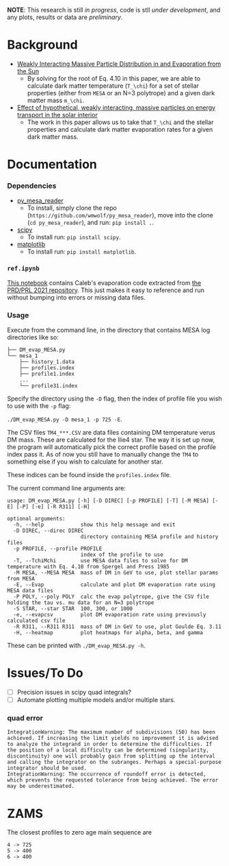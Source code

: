 **NOTE**: This research is still *in progress*, code is stll *under development*, and any plots, results or data are *preliminary*. 

# Background
- [Weakly Interacting Massive Particle Distribution in and Evaporation from the Sun](https://ui.adsabs.harvard.edu/abs/1985ApJ...294..663S/abstract)
    - By solving for the root of Eq. 4.10 in this paper, we are able to calculate dark matter temperature (`T_\chi`) for a set of stellar properties (either from `MESA` or an N=3 polytrope) and a given dark matter mass `m_\chi`.
- [Effect of hypothetical, weakly interacting, massive particles on energy transport in the solar interior](https://ui.adsabs.harvard.edu/abs/1987ApJ...321..560G/abstract)
    - The work in this paper allows us to take that `T_\chi` and the stellar properties and calculate dark matter evaporation rates for a given dark matter mass.

# Documentation
### Dependencies
 - [py_mesa_reader](https://github.com/wmwolf/py_mesa_reader)
    - To install, simply clone the repo (`https://github.com/wmwolf/py_mesa_reader`), move into the clone (`cd py_mesa_reader`), and run: `pip install .`.
 - [scipy](https://www.scipy.org/)
    - To install run: `pip install scipy`.
 - [matplotlib](https://matplotlib.org/stable/index.html)
    - To install run: `pip install matplotlib`.

### `ref.ipynb`
[This notebook](./ref.ipynb) contains Caleb's evaporation code extracted from [the PRD/PRL 2021 repository](https://github.com/DM-Colgate/PopIII_DM_Detectors).
This just makes it easy to reference and run without bumping into errors or missing data files.

### Usage
Execute from the command line, in the directory that contains MESA log directories like so:
```
├── DM_evap_MESA.py
└── mesa_1
    ├── history_1.data
    ├── profiles.index
    ├── profile1.index
    ...
    └── profile31.index
```

Specify the directory using the `-D` flag, then the index of profile file you wish to use with the `-p` flag:

```./DM_evap_MESA.py -D mesa_1 -p 725 -E```.

The CSV files `TM4_***.CSV` are data files containing DM temperature verus DM mass. These are calculated for the Ilie4 star. The way it is set up now, the program will automatically pick the correct profile based on the profile index pass it. As of now you still have to manually change the `TM4` to something else if you wish to calculate for another star.

These indices can be found inside the `profiles.index` file.

The current command line arguments are:
```
usage: DM_evap_MESA.py [-h] [-D DIREC] [-p PROFILE] [-T] [-M MESA] [-E] [-P] [-e] [-R R311] [-H]

optional arguments:
  -h, --help            show this help message and exit
  -D DIREC, --direc DIREC
                        directory containing MESA profile and history files
  -p PROFILE, --profile PROFILE
                        index of the profile to use
  -T, --TchiMchi        use MESA data files to solve for DM temperature with Eq. 4.10 from Spergel and Press 1985
  -M MESA, --MESA MESA  mass of DM in GeV to use, plot stellar params from MESA
  -E, --Evap            calculate and plot DM evaporation rate using MESA data files
  -P POLY, --poly POLY  calc the evap polytrope, give the CSV file holding the tau vs. mu data for an N=3 polytrope
  -S STAR, --star STAR  100, 300, or 1000
  -e, --evapcsv         plot DM evaporation rate using previously calculated csv file
  -R R311, --R311 R311  mass of DM in GeV to use, plot Goulde Eq. 3.11
  -H, --heatmap         plot heatmaps for alpha, beta, and gamma
```
These can be printed with `./DM_evap_MESA.py -h`.

# Issues/To Do
 <!-- - [X] Issues with the calculated potential from MESA's gravitational acceleration? -->
 <!-- - [X] Add comparison plots with N=3 poltropes. -->
 <!-- - [X] Code Goulde 3.11 R(w|v) function. -->
 <!-- - [X] Get MESA Evap. rates. -->
 <!-- - [X] Fix polytrope number density!!! -->
 <!-- - [X] How to get polytrope central temp??? -->
 <!-- - [X] Two different cetral densities for polytrope? -->
 <!-- - [X] Boltzmann constant in alpha, beta, gamma and mpf(gibberish)? -->
 <!-- - [X] Why is v_esc so different for MESA and N=3? -->
 <!-- - [X] Check V_esc within the star is being calculated right. -->
 <!-- - [X] Check normalization factor. -->
 <!-- - [X] Check input functions to DM temp (i.e. boltzman constant). -->
 <!-- - [X] Check DM temp lines up with expected. -->
 <!-- - [X] Run evap code using polytrope stellar functions, is it still bad? -->
 <!-- - [X] Discrepency in central density between MESA and N=3? -->
 <!-- - [X] Check against Caleb's rates across the mass range! -->
 <!-- - [X] E_e and E_c dependence on r??? -->
 - [ ] Precision issues in scipy quad integrals?
 - [ ] Automate plotting multiple models and/or multiple stars.

### quad error
```
IntegrationWarning: The maximum number of subdivisions (50) has been achieved. If increasing the limit yields no improvement it is advised to analyze the integrand in order to determine the difficulties. If the position of a local difficulty can be determined (singularity, discontinuity) one will probably gain from splitting up the interval and calling the integrator on the subranges. Perhaps a special-purpose integrator should be used.
IntegrationWarning: The occurrence of roundoff error is detected, which prevents the requested tolerance from being achieved. The error may be underestimated.
```

# ZAMS
The closest profiles to zero age main sequence are
```
4 -> 725
5 -> 400
6 -> 400
```

<!-- # Plots -->
<!-- ![evaporation](./plots/E_5_400.png) -->
<!-- ![Eq. 3.11](./plots/R311_4_725_-1.png) -->
<!-- ![normalization factor](./plots/norm_5_400.png) -->
<!-- ![density](./plots/rho_5_400.png) -->
<!-- ![number density](./plots/np_5_400.png) -->
<!-- ![temperature](./plots/T_5_400.png) -->
<!-- ![escape velocity](./plots/vesc_5_400.png) -->
